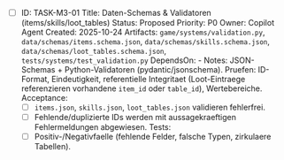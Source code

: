 - [ ] ID: TASK-M3-01
  Title: Daten-Schemas & Validatoren (items/skills/loot_tables)
  Status: Proposed
  Priority: P0
  Owner: Copilot Agent
  Created: 2025-10-24
  Artifacts: `game/systems/validation.py`, `data/schemas/items.schema.json`, `data/schemas/skills.schema.json`, `data/schemas/loot_tables.schema.json`, `tests/systems/test_validation.py`
  DependsOn: -
  Notes:
  JSON-Schemas + Python-Validatoren (pydantic/jsonschema). Pruefen: ID-Format, Eindeutigkeit, referentielle Integritaet (Loot-Eintraege referenzieren vorhandene `item_id` oder `table_id`), Wertebereiche.
  Acceptance:
  - [ ] `items.json`, `skills.json`, `loot_tables.json` validieren fehlerfrei.
  - [ ] Fehlende/duplizierte IDs werden mit aussagekraeftigen Fehlermeldungen abgewiesen.
  Tests:
  - [ ] Positiv-/Negativfaelle (fehlende Felder, falsche Typen, zirkulaere Tabellen).
